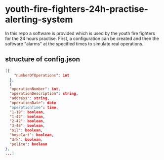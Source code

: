 # youth-fire-fighters-24h-practise-alerting-system
In this repo a software is provided which is used by the youth fire fighters for the 24 hours practise. 
First, a configuration can be created and then the software "alarms" at the specified times to simulate real operations.

## structure of config.json

```json
[{
    "numberOfOperations": int
  },
  {
  "operationNumber": int,
  "operationDescription": string,
  "address": string,
  "operationDate": date
  "operationTime": time,
  "1-19": boolean,
  "1-42": boolean,
  "2-42": boolean,
  "3-48": boolean,
  "oil": boolean,
  "hoseCart": boolean,
  "drk": boolean,
  "police": boolean
},
...]
```
